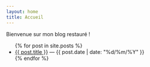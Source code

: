 ```yaml
---
layout: home
title: Accueil
---
```


Bienvenue sur mon blog restauré !

<ul>
  {% for post in site.posts %}
    <li>
      <a href="{{ post.url | relative_url }}">{{ post.title }}</a>
      <span> — {{ post.date | date: "%d/%m/%Y" }}</span>
    </li>
  {% endfor %}
</ul>